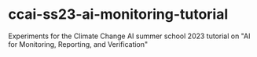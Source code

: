 # ccai-ss23-ai-monitoring-tutorial
Experiments for the Climate Change AI summer school 2023 tutorial on "AI for Monitoring, Reporting, and Verification"
